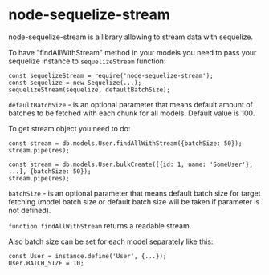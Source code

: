 # node-sequelize-stream

node-sequelize-stream is a library allowing to stream data with sequelize.

To have "findAllWithStream" method in your models you need to pass your sequelize instance to `sequelizeStream` function:

```
const sequelizeStream = require('node-sequelize-stream');
const sequelize = new Sequelize(...);
sequelizeStream(sequelize, defaultBatchSize);

```

`defaultBatchSize` - is an optional parameter that means default amount of batches to be fetched with each chunk for all models. Default value is 100.

To get stream object you need to do:
```
const stream = db.models.User.findAllWithStream({batchSize: 50});
stream.pipe(res);
```

```
const stream = db.models.User.bulkCreate([{id: 1, name: 'SomeUser'}, ...], {batchSize: 50});
stream.pipe(res);
```

`batchSize` - is an optional parameter that means default batch size for target fetching (model batch size or default batch size will be taken if parameter is not defined).

`function findAllWithStream` returns a readable stream.


Also batch size can be set for each model separately like this:
```
const User = instance.define('User', {...});
User.BATCH_SIZE = 10;
```
